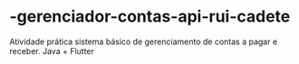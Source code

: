 # -gerenciador-contas-api-rui-cadete
Atividade prática sistema básico de gerenciamento de contas a pagar e receber. Java + Flutter
